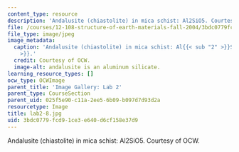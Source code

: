 ```yaml
---
content_type: resource
description: 'Andalusite (chiastolite) in mica schist: Al2SiO5. Courtesy of OCW.'
file: /courses/12-108-structure-of-earth-materials-fall-2004/3bdc0779fcd91ce3e640d6cf158e37d9_lab2-8.jpg
file_type: image/jpeg
image_metadata:
  caption: 'Andalusite (chiastolite) in mica schist: Al{{< sub "2" >}}SiO{{< sub "5"
    >}}.'
  credit: Courtesy of OCW.
  image-alt: andalusite is an aluminum silicate.
learning_resource_types: []
ocw_type: OCWImage
parent_title: 'Image Gallery: Lab 2'
parent_type: CourseSection
parent_uid: 025f5e90-c11a-2ee5-6b09-b097d7d93d2a
resourcetype: Image
title: lab2-8.jpg
uid: 3bdc0779-fcd9-1ce3-e640-d6cf158e37d9
---
```

Andalusite (chiastolite) in mica schist: Al2SiO5. Courtesy of OCW.

